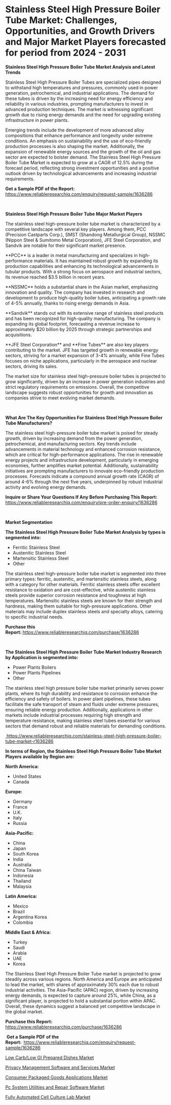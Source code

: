 <p><h1>Stainless Steel High Pressure Boiler Tube Market: Challenges, Opportunities, and Growth Drivers and Major Market Players forecasted for period from 2024 - 2031</h1></p><p><strong>Stainless Steel High Pressure Boiler Tube Market Analysis and Latest Trends</strong></p>
<p><p>Stainless Steel High Pressure Boiler Tubes are specialized pipes designed to withstand high temperatures and pressures, commonly used in power generation, petrochemical, and industrial applications. The demand for these tubes is driven by the increasing need for energy efficiency and reliability in various industries, prompting manufacturers to invest in advanced production techniques. The market is witnessing significant growth due to rising energy demands and the need for upgrading existing infrastructure in power plants.</p><p>Emerging trends include the development of more advanced alloy compositions that enhance performance and longevity under extreme conditions. An emphasis on sustainability and the use of eco-friendly production processes is also shaping the market. Additionally, the expansion of renewable energy sources and the growth of the oil and gas sector are expected to bolster demand. The Stainless Steel High Pressure Boiler Tube Market is expected to grow at a CAGR of 12.5% during the forecast period, reflecting strong investment opportunities and a positive outlook driven by technological advancements and increasing industrial requirements.</p></p>
<p><strong>Get a Sample PDF of the Report:&nbsp;</strong> <a href="https://www.reliableresearchiq.com/enquiry/request-sample/1636286?utm_campaign=1159&utm_medium=2&utm_source=Github&utm_content=ia&utm_term=07122024&utm_id=stainless-steel-high-pressure-boiler-tube">https://www.reliableresearchiq.com/enquiry/request-sample/1636286</a></p>
<p>&nbsp;</p>
<p><strong>Stainless Steel High Pressure Boiler Tube Major Market Players</strong></p>
<p><p>The stainless steel high-pressure boiler tube market is characterized by a competitive landscape with several key players. Among them, PCC (Precision Castparts Corp.), SMST (Shandong Metallurgical Group), NSSMC (Nippon Steel & Sumitomo Metal Corporation), JFE Steel Corporation, and Sandvik are notable for their significant market presence.</p><p>**PCC** is a leader in metal manufacturing and specializes in high-performance materials. It has maintained robust growth by expanding its production capabilities and enhancing its technological advancements in tubular products. With a strong focus on aerospace and industrial sectors, its revenue reached $3.5 billion in recent years.</p><p>**NSSMC** holds a substantial share in the Asian market, emphasizing innovation and quality. The company has invested in research and development to produce high-quality boiler tubes, anticipating a growth rate of 4-5% annually, thanks to rising energy demands in Asia.</p><p>**Sandvik** stands out with its extensive range of stainless steel products and has been recognized for high-quality manufacturing. The company is expanding its global footprint, forecasting a revenue increase to approximately $20 billion by 2025 through strategic partnerships and acquisitions.</p><p>**JFE Steel Corporation** and **Fine Tubes** are also key players contributing to the market. JFE has targeted growth in renewable energy sectors, striving for a market expansion of 3-4% annually, while Fine Tubes focuses on niche applications, particularly in the aerospace and nuclear sectors, driving its sales.</p><p>The market size for stainless steel high-pressure boiler tubes is projected to grow significantly, driven by an increase in power generation industries and strict regulatory requirements on emissions. Overall, the competitive landscape suggests robust opportunities for growth and innovation as companies strive to meet evolving market demands.</p></p>
<p>&nbsp;</p>
<p><strong>What Are The Key Opportunities For Stainless Steel High Pressure Boiler Tube Manufacturers?</strong></p>
<p><p>The stainless steel high-pressure boiler tube market is poised for steady growth, driven by increasing demand from the power generation, petrochemical, and manufacturing sectors. Key trends include advancements in material technology and enhanced corrosion resistance, which are critical for high-performance applications. The rise in renewable energy projects and infrastructure development, particularly in emerging economies, further amplifies market potential. Additionally, sustainability initiatives are prompting manufacturers to innovate eco-friendly production processes. Forecasts indicate a compound annual growth rate (CAGR) of around 4-6% through the next five years, underpinned by robust industrial activity and evolving energy demands.</p></p>
<p><strong>Inquire or Share Your Questions If Any Before Purchasing This Report:</strong> <a href="https://www.reliableresearchiq.com/enquiry/pre-order-enquiry/1636286?utm_campaign=1159&utm_medium=2&utm_source=Github&utm_content=ia&utm_term=07122024&utm_id=stainless-steel-high-pressure-boiler-tube">https://www.reliableresearchiq.com/enquiry/pre-order-enquiry/1636286</a></p>
<p>&nbsp;</p>
<p><strong>Market Segmentation</strong></p>
<p><strong>The Stainless Steel High Pressure Boiler Tube Market Analysis by types is segmented into:</strong></p>
<p><ul><li>Ferritic Stainless Steel</li><li>Austenitic Stainless Steel</li><li>Martensitic Stainless Steel</li><li>Other</li></ul></p>
<p><p>The stainless steel high-pressure boiler tube market is segmented into three primary types: ferritic, austenitic, and martensitic stainless steels, along with a category for other materials. Ferritic stainless steels offer excellent resistance to oxidation and are cost-effective, while austenitic stainless steels provide superior corrosion resistance and toughness at high temperatures. Martensitic stainless steels are known for their strength and hardness, making them suitable for high-pressure applications. Other materials may include duplex stainless steels and specialty alloys, catering to specific industrial needs.</p></p>
<p><strong>Purchase this Report:&nbsp;</strong><a href="https://www.reliableresearchiq.com/purchase/1636286?utm_campaign=1159&utm_medium=2&utm_source=Github&utm_content=ia&utm_term=07122024&utm_id=stainless-steel-high-pressure-boiler-tube">https://www.reliableresearchiq.com/purchase/1636286</a></p>
<p>&nbsp;</p>
<p><strong>The Stainless Steel High Pressure Boiler Tube Market Industry Research by Application is segmented into:</strong></p>
<p><ul><li>Power Plants Boilers</li><li>Power Plants Pipelines</li><li>Other</li></ul></p>
<p><p>The stainless steel high pressure boiler tube market primarily serves power plants, where its high durability and resistance to corrosion enhance the efficiency and safety of boilers. In power plant pipelines, these tubes facilitate the safe transport of steam and fluids under extreme pressures, ensuring reliable energy production. Additionally, applications in other markets include industrial processes requiring high strength and temperature resistance, making stainless steel tubes essential for various sectors that demand robust and reliable materials for demanding conditions.</p></p>
<p><a href="https://www.reliableresearchiq.com/stainless-steel-high-pressure-boiler-tube-market-r1636286?utm_campaign=1159&utm_medium=2&utm_source=Github&utm_content=ia&utm_term=07122024&utm_id=stainless-steel-high-pressure-boiler-tube">&nbsp;https://www.reliableresearchiq.com/stainless-steel-high-pressure-boiler-tube-market-r1636286</a></p>
<p><strong>In terms of Region, the Stainless Steel High Pressure Boiler Tube Market Players available by Region are:</strong></p>
<p>
    <p> <strong> North America: </strong>
        <ul>
            <li>United States</li>
            <li>Canada</li>
        </ul>
        </p> 
    <p> <strong> Europe: </strong>
        <ul>
            <li>Germany</li>
            <li>France</li>
            <li>U.K.</li>
            <li>Italy</li>
            <li>Russia</li>
        </ul>
        </p> 
    <p> <strong> Asia-Pacific: </strong>
        <ul>
            <li>China</li>
            <li>Japan</li>
            <li>South Korea</li>
            <li>India</li>
            <li>Australia</li>
            <li>China Taiwan</li>
            <li>Indonesia</li>
            <li>Thailand</li>
            <li>Malaysia</li>
        </ul>
        </p> 
    <p> <strong> Latin America: </strong>
        <ul>
            <li>Mexico</li>
            <li>Brazil</li>
            <li>Argentina Korea</li>
            <li>Colombia</li>
        </ul>
        </p> 
    <p> <strong> Middle East & Africa: </strong>
        <ul>
            <li>Turkey</li>
            <li>Saudi</li>
            <li>Arabia</li>
            <li>UAE</li>
            <li>Korea</li>
        </ul>
    </p>
    </p>
<p><p>The Stainless Steel High Pressure Boiler Tube market is projected to grow steadily across various regions. North America and Europe are anticipated to lead the market, with shares of approximately 30% each due to robust industrial activities. The Asia-Pacific (APAC) region, driven by increasing energy demands, is expected to capture around 25%, while China, as a significant player, is projected to hold a substantial portion within APAC. Overall, these dynamics suggest a balanced yet competitive landscape in the global market.</p></p>
<p><strong>Purchase this Report: </strong><a href="https://www.reliableresearchiq.com/purchase/1636286?utm_campaign=1159&utm_medium=2&utm_source=Github&utm_content=ia&utm_term=07122024&utm_id=stainless-steel-high-pressure-boiler-tube">https://www.reliableresearchiq.com/purchase/1636286</a></p>
<p>&nbsp;<strong>Get a Sample PDF of the Report:&nbsp;&nbsp;</strong><a href="https://www.reliableresearchiq.com/enquiry/request-sample/1636286?utm_campaign=1159&utm_medium=2&utm_source=Github&utm_content=ia&utm_term=07122024&utm_id=stainless-steel-high-pressure-boiler-tube">https://www.reliableresearchiq.com/enquiry/request-sample/1636286</a></p>
<p><strong></strong></p>
<p><p><a href="https://issuu.com/reportprime-2/docs/low-carblow-gi-prepared-dishes-market-size-2030.pp?utm_campaign=1159&utm_medium=2&utm_source=Github&utm_content=ia&utm_term=07122024&utm_id=stainless-steel-high-pressure-boiler-tube">Low Carb/Low GI Prepared Dishes Market</a></p><p><a href="https://www.linkedin.com/pulse/th-score-market-0ptye?utm_campaign=1159&utm_medium=2&utm_source=Github&utm_content=ia&utm_term=07122024&utm_id=stainless-steel-high-pressure-boiler-tube">Privacy Management Software and Services Market</a></p><p><a href="https://www.linkedin.com/pulse/t-insight-dial-ziosf?utm_campaign=1159&utm_medium=2&utm_source=Github&utm_content=ia&utm_term=07122024&utm_id=stainless-steel-high-pressure-boiler-tube">Consumer Packaged Goods Applications Market</a></p><p><a href="https://www.linkedin.com/pulse/pc-system-utilities-repair-software-industry-report-revenue-hkmwe?utm_campaign=1159&utm_medium=2&utm_source=Github&utm_content=ia&utm_term=07122024&utm_id=stainless-steel-high-pressure-boiler-tube">Pc System Utilities and Repair Software Market</a></p><p><a href="https://issuu.com/reportprime-2/docs/fully-automated-cell-culture-lab-market-size-2030.?utm_campaign=1159&utm_medium=2&utm_source=Github&utm_content=ia&utm_term=07122024&utm_id=stainless-steel-high-pressure-boiler-tube">Fully Automated Cell Culture Lab Market</a></p></p>
